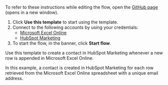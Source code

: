 To refer to these instructions while editing the flow, open the [GitHub page](https://github.com/ot4i/app-connect-templates/tree/main/resources/markdown/Create%20a%20contact%20in%20HubSpot%20Marketing%20when%20a%20new%20row%20is%20appended%20in%20Microsoft%20Excel%20Online_instructions.md) (opens in a new window).

1. Click **Use this template** to start using the template.
2. Connect to the following accounts by using your credentials:
   - [Microsoft Excel Online](https://ibm.biz/acmsexcel)
   - [HubSpot Marketing](http://ibm.biz/achubspotmarketing)
3. To start the flow, in the banner, click **Start flow**.


Use this template to create a contact in HubSpot Marketing whenever a new row is appended in Microsoft Excel Online. 

In this example, a contact is created in HubSpot Marketing for each row retrieved from the Microsoft Excel Online spreadsheet with a unique email address.






